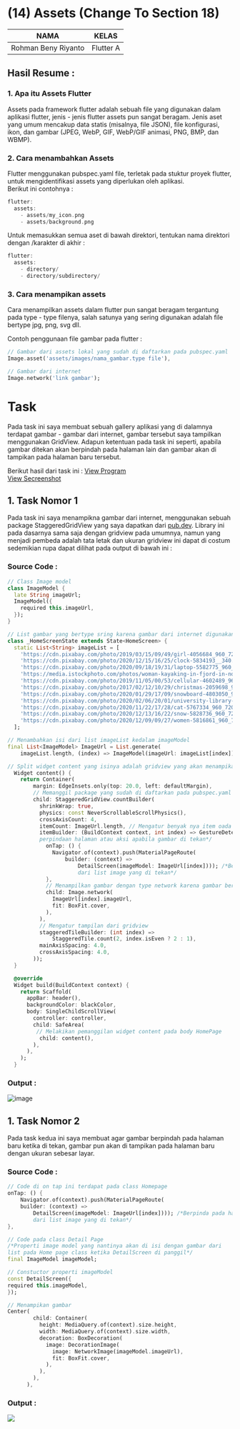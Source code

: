 # (14) Assets (Change To Section 18)
| NAMA |  KELAS
|--|--|
| Rohman Beny Riyanto  |  Flutter A

## Hasil Resume :

### 1. Apa itu Assets Flutter
Assets pada framework flutter adalah sebuah file yang digunakan dalam aplikasi flutter, jenis - jenis flutter assets pun sangat beragam. Jenis aset yang umum mencakup data statis (misalnya, file JSON), file konfigurasi, ikon, dan gambar (JPEG, WebP, GIF, WebP/GIF animasi, PNG, BMP, dan WBMP).

### 2. Cara menambahkan Assets
Flutter menggunakan pubspec.yaml file, terletak pada stuktur proyek flutter, untuk mengidentifikasi assets yang diperlukan oleh aplikasi.<br>
Berikut ini contohnya :

```dart
flutter:
  assets:
    - assets/my_icon.png
    - assets/background.png
```

Untuk memasukkan semua aset di bawah direktori, tentukan nama direktori dengan /karakter di akhir :

```dart
flutter:
  assets:
    - directory/
    - directory/subdirectory/
```

### 3. Cara menampikan assets
Cara menampilkan assets dalam flutter pun sangat beragam tergantung pada type - type filenya, salah satunya yang sering digunakan adalah file bertype jpg, png, svg dll.

Contoh penggunaan file gambar pada flutter : 

```dart
// Gambar dari assets lokal yang sudah di daftarkan pada pubspec.yaml
Image.asset('assets/images/nama_gambar.type file'),

// Gambar dari internet
Image.network('link gambar');
```

# Task 
Pada task ini saya membuat sebuah gallery aplikasi yang di dalamnya terdapat gambar - gambar dari internet, gambar tersebut saya tampilkan menggunakan GridView. Adapun ketentuan pada task ini seperti, apabila gambar ditekan akan berpindah pada halaman lain dan gambar akan di tampikan pada halaman baru tersebut.

Berikut hasil dari task ini :
[View Program](https://github.com/RohmanBenyRiyanto/flutter_rohman-beny-riyanto/tree/main/15_Assets(Changed%20to%2018)/praktikum/praktikum_15)<br>
[View Secreenshot](https://github.com/RohmanBenyRiyanto/flutter_rohman-beny-riyanto/tree/main/15_Assets(Changed%20to%2018)/screenshot)

## 1. Task Nomor 1
Pada task ini saya menampikna gambar dari internet, menggunakan sebuah package StaggeredGridView yang saya dapatkan dari [pub.dev](https://pub.dev). Library ini pada dasarnya sama saja dengan gridview pada umumnya, namun yang menjadi pembeda adalah tata letak dan ukuran gridview ini dapat di costum sedemikian rupa dapat dilihat pada output di bawah ini :

### Source Code :
```dart
// Class Image model
class ImageModel {
  late String imageUrl;
  ImageModel({
    required this.imageUrl,
  });
}

// List gambar yang bertype sring karena gambar dari internet digunakan menggunakan link
class _HomeScreenState extends State<HomeScreen> {
  static List<String> imageList = [
    'https://cdn.pixabay.com/photo/2019/03/15/09/49/girl-4056684_960_720.jpg',
    'https://cdn.pixabay.com/photo/2020/12/15/16/25/clock-5834193__340.jpg',
    'https://cdn.pixabay.com/photo/2020/09/18/19/31/laptop-5582775_960_720.jpg',
    'https://media.istockphoto.com/photos/woman-kayaking-in-fjord-in-norway-picture-id1059380230?b=1&k=6&m=1059380230&s=170667a&w=0&h=kA_A_XrhZJjw2bo5jIJ7089-VktFK0h0I4OWDqaac0c=',
    'https://cdn.pixabay.com/photo/2019/11/05/00/53/cellular-4602489_960_720.jpg',
    'https://cdn.pixabay.com/photo/2017/02/12/10/29/christmas-2059698_960_720.jpg',
    'https://cdn.pixabay.com/photo/2020/01/29/17/09/snowboard-4803050_960_720.jpg',
    'https://cdn.pixabay.com/photo/2020/02/06/20/01/university-library-4825366_960_720.jpg',
    'https://cdn.pixabay.com/photo/2020/11/22/17/28/cat-5767334_960_720.jpg',
    'https://cdn.pixabay.com/photo/2020/12/13/16/22/snow-5828736_960_720.jpg',
    'https://cdn.pixabay.com/photo/2020/12/09/09/27/women-5816861_960_720.jpg',
  ];

// Menambahkan isi dari list imageList kedalam imageModel
final List<ImageModel> ImageUrl = List.generate(
    imageList.length, (index) => ImageModel(imageUrl: imageList[index]));

// Split widget content yang isinya adalah gridview yang akan menampikan gambar dari list di atas
  Widget content() {
    return Container(
        margin: EdgeInsets.only(top: 20.0, left: defaultMargin),
        // Memanggil package yang sudah di daftarkan pada pubspec.yaml
        child: StaggeredGridView.countBuilder(
          shrinkWrap: true,
          physics: const NeverScrollableScrollPhysics(),
          crossAxisCount: 4,
          itemCount: ImageUrl.length, // Mengatur benyak nya item oada gridview sesuai dengan item pada list
          itemBuilder: (BuildContext context, int index) => GestureDetector( /*Gestur decetor untuk melakukan
          perpindaan halaman atau aksi apabila gambar di tekan*/
            onTap: () {
              Navigator.of(context).push(MaterialPageRoute(
                  builder: (context) =>
                      DetailScreen(imageModel: ImageUrl[index]))); /*Berpinda pada halaman baru membawa data
                      dari list image yang di tekan*/
            },
            // Menampilkan gambar dengan type network karena gambar berupa link
            child: Image.network(
              ImageUrl[index].imageUrl,
              fit: BoxFit.cover,
            ),
          ),
          // Mengatur tampilan dari gridview
          staggeredTileBuilder: (int index) =>
              StaggeredTile.count(2, index.isEven ? 2 : 1),
          mainAxisSpacing: 4.0,
          crossAxisSpacing: 4.0,
        ));
  }

  @override
  Widget build(BuildContext context) {
    return Scaffold(
      appBar: header(),
      backgroundColor: blackColor,
      body: SingleChildScrollView(
        controller: controller,
        child: SafeArea(
         // Melakikan pemanggilan widget content pada body HomePage
          child: content(),
        ),
      ),
    );
  }
```

### Output :
![image](https://github.com/RohmanBenyRiyanto/flutter_rohman-beny-riyanto/blob/main/15_Assets(Changed%20to%2018)/screenshot/Home%20Page.jpg)

## 1. Task Nomor 2
Pada task kedua ini saya membuat agar gambar berpindah pada halaman baru ketika di tekan, gambar pun akan di tampikan pada halaman baru dengan ukuran sebesar layar.

### Source Code :
```dart
// Code di on tap ini terdapat pada class Homepage
onTap: () {
    Navigator.of(context).push(MaterialPageRoute(
    builder: (context) =>
        DetailScreen(imageModel: ImageUrl[index]))); /*Berpinda pada halaman baru membawa data
        dari list image yang di tekan*/
},

// Code pada class Detail Page
/*Properti image model yang nantinya akan di isi dengan gambar dari
list pada Home page class ketika DetailScreen di panggil*/
final ImageModel imageModel;

// Constuctor properti imageModel
const DetailScreen({
required this.imageModel,
});

// Menampikan gambar
Center(
        child: Container(
          height: MediaQuery.of(context).size.height,
          width: MediaQuery.of(context).size.width,
          decoration: BoxDecoration(
            image: DecorationImage(
              image: NetworkImage(imageModel.imageUrl),
              fit: BoxFit.cover,
            ),
          ),
        ),
      ),
```

### Output :
![](https://github.com/RohmanBenyRiyanto/flutter_rohman-beny-riyanto/blob/main/15_Assets(Changed%20to%2018)/screenshot/Detail%20Page.jpg)
